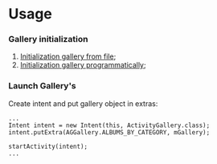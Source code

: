 # Usage


### Gallery initialization

1. [Initialization gallery from file](./initialization_gallery_from_file.md);
2. [Initialization gallery programmatically](./initialization_gallery_programmatically.md);


### Launch Gallery's

Create intent and put gallery object in extras:
```
...
Intent intent = new Intent(this, ActivityGallery.class);
intent.putExtra(AGGallery.ALBUMS_BY_CATEGORY, mGallery);

startActivity(intent);
...
```





